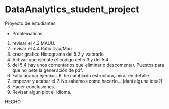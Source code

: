 # DataAnalytics_student_project

Proyecto de estudiantes

- Problematicas:

1. revisar el 4.3 MAUU.
2. revisar el 4.4 Ratio Dau/Mau
3. crear grafico Histograma del 5.2 y valorarlo
4. Activar que ejecute el codigo del 5.3 y del 5.4
5. del 5.4 hay unos comentarios que eliminar o descomentar. Puestos para que no pete la generación de pdf.
6. Falta acabar ejercixio 6. he cambiado estructura, mirar en detalle.
7. empezar y acabar el 7. No sabemos como hacerlo... (dani alguna idea?)
8. Hacer conclusiones.
9. Revisar algun plot el idioma.

HECHO